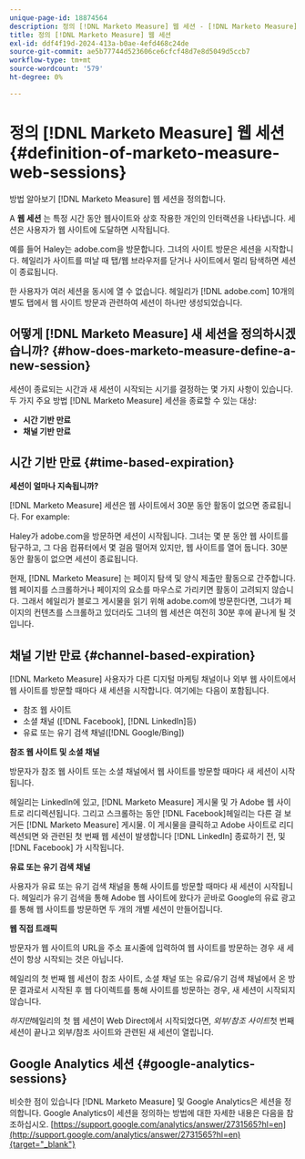 ```yaml
---
unique-page-id: 18874564
description: 정의 [!DNL Marketo Measure] 웹 세션 - [!DNL Marketo Measure] - 제품 설명서
title: 정의 [!DNL Marketo Measure] 웹 세션
exl-id: ddf4f19d-2024-413a-b0ae-4efd468c24de
source-git-commit: ae5b77744d523606ce6cfcf48d7e8d5049d5ccb7
workflow-type: tm+mt
source-wordcount: '579'
ht-degree: 0%

---
```


# 정의 [!DNL Marketo Measure] 웹 세션 {#definition-of-marketo-measure-web-sessions}

방법 알아보기 [!DNL Marketo Measure] 웹 세션을 정의합니다.

A **웹 세션** 는 특정 시간 동안 웹사이트와 상호 작용한 개인의 인터랙션을 나타냅니다. 세션은 사용자가 웹 사이트에 도달하면 시작됩니다.

예를 들어 Haley는 adobe.com을 방문합니다. 그녀의 사이트 방문은 세션을 시작합니다. 헤일리가 사이트를 떠날 때 탭/웹 브라우저를 닫거나 사이트에서 멀리 탐색하면 세션이 종료됩니다.

한 사용자가 여러 세션을 동시에 열 수 없습니다. 헤일리가 [!DNL adobe.com] 10개의 별도 탭에서 웹 사이트 방문과 관련하여 세션이 하나만 생성되었습니다.

## 어떻게 [!DNL Marketo Measure] 새 세션을 정의하시겠습니까? {#how-does-marketo-measure-define-a-new-session}

세션이 종료되는 시간과 새 세션이 시작되는 시기를 결정하는 몇 가지 사항이 있습니다. 두 가지 주요 방법 [!DNL Marketo Measure] 세션을 종료할 수 있는 대상:

* **시간 기반 만료**
* **채널 기반 만료**

## 시간 기반 만료 {#time-based-expiration}

**세션이 얼마나 지속됩니까?**

[!DNL Marketo Measure] 세션은 웹 사이트에서 30분 동안 활동이 없으면 종료됩니다. For example:

Haley가 adobe.com을 방문하면 세션이 시작됩니다. 그녀는 몇 분 동안 웹 사이트를 탐구하고, 그 다음 컴퓨터에서 몇 걸음 떨어져 있지만, 웹 사이트를 열어 둡니다. 30분 동안 활동이 없으면 세션이 종료됩니다.

현재, [!DNL Marketo Measure] 는 페이지 탐색 및 양식 제출만 활동으로 간주합니다. 웹 페이지를 스크롤하거나 페이지의 요소를 마우스로 가리키면 활동이 고려되지 않습니다. 그래서 헤일리가 블로그 게시물을 읽기 위해 adobe.com에 방문한다면, 그녀가 페이지의 컨텐츠를 스크롤하고 있더라도 그녀의 웹 세션은 여전히 30분 후에 끝나게 될 것입니다.

## 채널 기반 만료 {#channel-based-expiration}

[!DNL Marketo Measure] 사용자가 다른 디지털 마케팅 채널이나 외부 웹 사이트에서 웹 사이트를 방문할 때마다 새 세션을 시작합니다. 여기에는 다음이 포함됩니다.

* 참조 웹 사이트
* 소셜 채널 ([!DNL Facebook], [!DNL LinkedIn]등)
* 유료 또는 유기 검색 채널([!DNL Google/Bing])

**참조 웹 사이트 및 소셜 채널**

방문자가 참조 웹 사이트 또는 소셜 채널에서 웹 사이트를 방문할 때마다 새 세션이 시작됩니다.

헤일리는 LinkedIn에 있고, [!DNL Marketo Measure] 게시물 및 가 Adobe 웹 사이트로 리디렉션됩니다. 그리고 스크롤하는 동안 [!DNL Facebook]헤일리는 다른 걸 보거든 [!DNL Marketo Measure] 게시물. 이 게시물을 클릭하고 Adobe 사이트로 리디렉션되면 와 관련된 첫 번째 웹 세션이 발생합니다 [!DNL LinkedIn] 종료하기 전, 및 [!DNL Facebook] 가 시작됩니다.

**유료 또는 유기 검색 채널**

사용자가 유료 또는 유기 검색 채널을 통해 사이트를 방문할 때마다 새 세션이 시작됩니다. 헤일리가 유기 검색을 통해 Adobe 웹 사이트에 왔다가 곧바로 Google의 유료 광고를 통해 웹 사이트를 방문하면 두 개의 개별 세션이 만들어집니다.

**웹 직접 트래픽**

방문자가 웹 사이트의 URL을 주소 표시줄에 입력하여 웹 사이트를 방문하는 경우 새 세션이 항상 시작되는 것은 아닙니다.

헤일리의 첫 번째 웹 세션이 참조 사이트, 소셜 채널 또는 유료/유기 검색 채널에서 온 방문 결과로서 시작된 후 웹 다이렉트를 통해 사이트를 방문하는 경우, 새 세션이 시작되지 않습니다.

_하지만_&#x200B;헤일리의 첫 웹 세션이 Web Direct에서 시작되었다면, _외부/참조 사이트_&#x200B;첫 번째 세션이 끝나고 외부/참조 사이트와 관련된 새 세션이 열립니다.

## Google Analytics 세션 {#google-analytics-sessions}

비슷한 점이 있습니다 [!DNL Marketo Measure] 및 Google Analytics은 세션을 정의합니다. Google Analytics이 세션을 정의하는 방법에 대한 자세한 내용은 다음을 참조하십시오. [https://support.google.com/analytics/answer/2731565?hl=en](http://support.google.com/analytics/answer/2731565?hl=en){target="_blank"}
